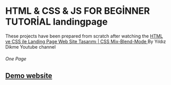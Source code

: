 # HTML & CSS & JS FOR BEGİNNER TUTORİAL landingpage

<p>These projects have been prepared from scratch after watching the 
<a href="https://www.youtube.com/watch?v=YnGO8kJAEqE&t=171s">HTML ve CSS ile Landing Page Web Site Tasarımı | CSS Mix-Blend-Mode
</a>By Yıldız Dikme Youtube channel</p>

<h6>One Page<h6> 
  <h2> <a href="https://landing12.netlify.app/" rel="nofollow">Demo website</a> </h2>
 